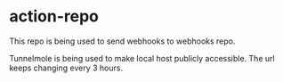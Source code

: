 # action-repo

This repo is being used to send webhooks to webhooks repo.

Tunnelmole is being used to make local host publicly accessible.
The url keeps changing every 3 hours.
